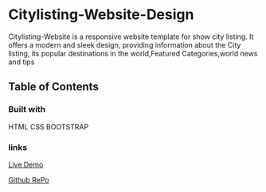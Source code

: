  # Citylisting-Website-Design

 Citylisting-Website is a responsive website template for  show  city listing. It offers a modern and sleek design, 
 providing information about the  City listing, its popular destinations in the world,Featured Categories,world news and tips

 ## Table of Contents

 ### Built with
 HTML CSS  BOOTSTRAP

### links

[Live Demo](https://ahmedzakariahabib.github.io/Citylisting-Website-Design/)

[Github RePo](https://github.com/ahmedzakariahabib/Citylisting-Website-Design)
 
